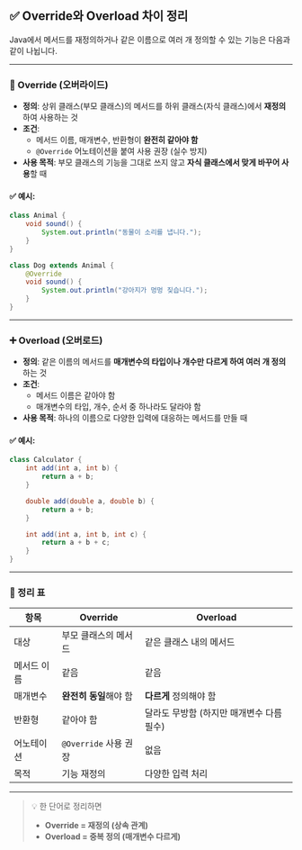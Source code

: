 ## ✅ Override와 Overload 차이 정리

Java에서 메서드를 재정의하거나 같은 이름으로 여러 개 정의할 수 있는 기능은 다음과 같이 나뉩니다.

---

### 🔁 Override (오버라이드)

- **정의**: 상위 클래스(부모 클래스)의 메서드를 하위 클래스(자식 클래스)에서 **재정의**하여 사용하는 것
- **조건**:
    - 메서드 이름, 매개변수, 반환형이 **완전히 같아야 함**
    - `@Override` 어노테이션을 붙여 사용 권장 (실수 방지)
- **사용 목적**: 부모 클래스의 기능을 그대로 쓰지 않고 **자식 클래스에서 맞게 바꾸어 사용**할 때

#### ✅ 예시:

```java
class Animal {
    void sound() {
        System.out.println("동물이 소리를 냅니다.");
    }
}

class Dog extends Animal {
    @Override
    void sound() {
        System.out.println("강아지가 멍멍 짖습니다.");
    }
}
```

---

### ➕ Overload (오버로드)

- **정의**: 같은 이름의 메서드를 **매개변수의 타입이나 개수만 다르게 하여 여러 개 정의**하는 것
- **조건**:
    - 메서드 이름은 같아야 함
    - 매개변수의 타입, 개수, 순서 중 하나라도 달라야 함
- **사용 목적**: 하나의 이름으로 다양한 입력에 대응하는 메서드를 만들 때

#### ✅ 예시:

```java
class Calculator {
    int add(int a, int b) {
        return a + b;
    }

    double add(double a, double b) {
        return a + b;
    }

    int add(int a, int b, int c) {
        return a + b + c;
    }
}
```

---

### 📝 정리 표

| 항목         | Override                           | Overload                             |
|--------------|------------------------------------|--------------------------------------|
| 대상         | 부모 클래스의 메서드              | 같은 클래스 내의 메서드             |
| 메서드 이름  | 같음                               | 같음                                 |
| 매개변수     | **완전히 동일**해야 함             | **다르게** 정의해야 함               |
| 반환형       | 같아야 함                          | 달라도 무방함 (하지만 매개변수 다름 필수) |
| 어노테이션   | `@Override` 사용 권장               | 없음                                 |
| 목적         | 기능 재정의                        | 다양한 입력 처리                     |

---

> 💡 한 단어로 정리하면
> - **Override = 재정의 (상속 관계)**
> - **Overload = 중복 정의 (매개변수 다르게)**
